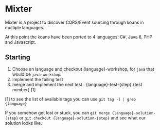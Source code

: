 Mixter 
======
Mixter is a project to discover CQRS/Event sourcing through koans in multiple
languages. 

At this point the koans have been ported to 4 languages: C#, Java 8, PHP and
Javascript. 

Starting
-------

1. Choose an language and checkout {language}-workshop, for `java` that would be
`java-workshop`.
2. Implement the failing test
3. merge and implement the next test : {language}-test-{step}.{test number} [1]

[1] to see the list of available tags you can use `git tag -l | grep {language}`

If you somehow get lost or stuck, you can `git merge {language}-solution-{step}` 
or `git checkout {language}-solution-{step}` and see what our solution looks like.
